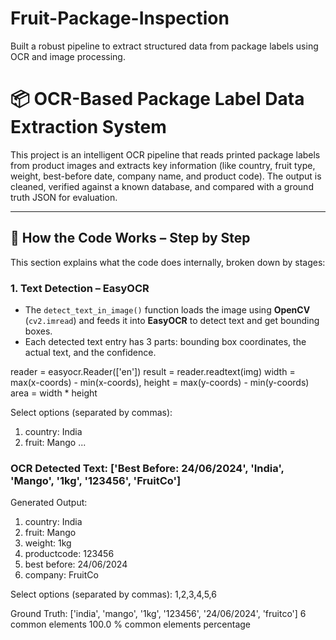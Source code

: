 # Fruit-Package-Inspection
 Built a robust pipeline to extract structured data from package labels using OCR and image processing. 
 # 📦 OCR-Based Package Label Data Extraction System

This project is an intelligent OCR pipeline that reads printed package labels from product images and extracts key information (like country, fruit type, weight, best-before date, company name, and product code). The output is cleaned, verified against a known database, and compared with a ground truth JSON for evaluation.

---

## 🧠 How the Code Works – Step by Step

This section explains what the code does internally, broken down by stages:

### 1. **Text Detection – EasyOCR**

- The `detect_text_in_image()` function loads the image using **OpenCV** (`cv2.imread`) and feeds it into **EasyOCR** to detect text and get bounding boxes.
- Each detected text entry has 3 parts: bounding box coordinates, the actual text, and the confidence.


reader = easyocr.Reader(['en'])
result = reader.readtext(img)
width = max(x-coords) - min(x-coords), height = max(y-coords) - min(y-coords)
area = width * height

Select options (separated by commas):
1. country: India
2. fruit: Mango
...

### OCR Detected Text: ['Best Before: 24/06/2024', 'India', 'Mango', '1kg', '123456', 'FruitCo']

Generated Output:
1. country: India
2. fruit: Mango
3. weight: 1kg
4. productcode: 123456
5. best before: 24/06/2024
6. company: FruitCo

Select options (separated by commas): 1,2,3,4,5,6

Ground Truth: ['india', 'mango', '1kg', '123456', '24/06/2024', 'fruitco']
6 common elements
100.0 % common elements percentage

